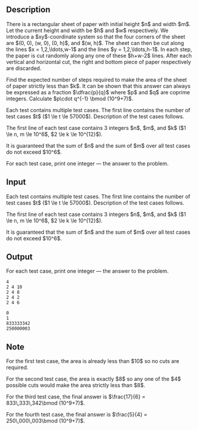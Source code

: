 ## Description

<div><p>There is a rectangular sheet of paper with initial height $n$ and width $m$. Let the current height and width be $h$ and $w$ respectively. We introduce a $xy$-coordinate system so that the four corners of the sheet are $(0, 0), (w, 0), (0, h)$, and $(w, h)$. The sheet can then be cut along the lines $x = 1,2,\ldots,w-1$ and the lines $y = 1,2,\ldots,h-1$. In each step, the paper is cut randomly along any one of these $h+w-2$ lines. After each vertical and horizontal cut, the right and bottom piece of paper respectively are discarded.</p><p>Find the expected number of steps required to make the area of the sheet of paper strictly less than $k$. It can be shown that this answer can always be expressed as a fraction $\dfrac{p}{q}$ where $p$ and $q$ are coprime integers. Calculate $p\cdot q^{-1} \bmod (10^9+7)$.</p></div><div class="input-specification"><p>Each test contains multiple test cases. The first line contains the number of test cases $t$ ($1 \le t \le 57000$). Description of the test cases follows.</p><p>The first line of each test case contains 3 integers $n$, $m$, and $k$ ($1 \le n, m \le 10^6$, $2 \le k \le 10^{12}$).</p><p>It is guaranteed that the sum of $n$ and the sum of $m$ over all test cases do not exceed $10^6$.</p></div><div class="output-specification"><p>For each test case, print one integer — the answer to the problem.</p></div>

## Input

<p>Each test contains multiple test cases. The first line contains the number of test cases $t$ ($1 \le t \le 57000$). Description of the test cases follows.</p><p>The first line of each test case contains 3 integers $n$, $m$, and $k$ ($1 \le n, m \le 10^6$, $2 \le k \le 10^{12}$).</p><p>It is guaranteed that the sum of $n$ and the sum of $m$ over all test cases do not exceed $10^6$.</p>

## Output

<p>For each test case, print one integer — the answer to the problem.</p>





```input1|2,4
4
2 4 10
2 4 8
2 4 2
2 4 6
```




```output1
0
1
833333342
250000003
```



## Note

<p>For the first test case, the area is already less than $10$ so no cuts are required.</p><p>For the second test case, the area is exactly $8$ so any one of the $4$ possible cuts would make the area strictly less than $8$.</p><p>For the third test case, the final answer is $\frac{17}{6} = 833\,333\,342\bmod (10^9+7)$.</p><p>For the fourth test case, the final answer is $\frac{5}{4} = 250\,000\,003\bmod (10^9+7)$.</p>
